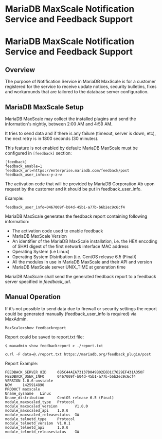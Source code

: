 
# MariaDB MaxScale Notification Service and Feedback Support

# MariaDB MaxScale Notification Service and Feedback Support


## Overview


The purpose of Notification Service in MariaDB MaxScale is for a customer registered for the service to receive update notices, security bulletins, fixes and workarounds that are tailored to the database server configuration.


## MariaDB MaxScale Setup


MariaDB MaxScale may collect the installed plugins and send the information's nightly, between 2:00 AM and 4:59 AM.


It tries to send data and if there is any failure (timeout, server is down, etc), the next retry is in 1800 seconds (30 minutes).


This feature is not enabled by default: MariaDB MaxScale must be configured in `[feedback]` section:



```
[feedback]
feedback_enable=1
feedback_url=https://enterprise.mariadb.com/feedback/post
feedback_user_info=x-y-z-w
```



The activation code that will be provided by MariaDB Corporation Ab upon request by the customer and it should be put in feedback_user_info.


Example:



```
feedback_user_info=0467009f-b04d-45b1-a77b-b6b2ec9c6cf4
```



MariaDB MaxScale generates the feedback report containing following information:


* The activation code used to enable feedback
* MariaDB MaxScale Version
* An identifier of the MariaDB MaxScale installation, i.e. the HEX encoding of SHA1 digest of the first network interface MAC address
* Operating System (i.e Linux)
* Operating System Distribution (i.e. CentOS release 6.5 (Final))
* All the modules in use in MariaDB MaxScale and their API and version
* MariaDB MaxScale server UNIX_TIME at generation time


MariaDB MaxScale shall send the generated feedback report to a feedback server specified in *feedback_url*.


## Manual Operation


If it’s not possible to send data due to firewall or security settings the report could be generated manually (feedback_user_info is required) via MaxAdmin.



```
MaxScale>show feedbackreport
```



Report could be saved to report.txt file:



```
$ maxadmin show feedbackreport > ./report.txt

curl -F data=@./report.txt https://mariadb.org/feedback_plugin/post
```



Report Example:



```
FEEDBACK_SERVER_UID     6B5C44AEA73137D049B02E6D1C7629EF431A350F
FEEDBACK_USER_INFO      0467009f-b04d-45b1-a77b-b6b2ec9c6cf4
VERSION 1.0.6-unstable
NOW     1425914890
PRODUCT maxscale
Uname_sysname   Linux
Uname_distribution      CentOS release 6.5 (Final)
module_maxscaled_type   Protocol
module_maxscaled_version        V1.0.0
module_maxscaled_api    1.0.0
module_maxscaled_releasestatus  GA
module_telnetd_type     Protocol
module_telnetd_version  V1.0.1
module_telnetd_api      1.0.0
module_telnetd_releasestatus    GA
```

